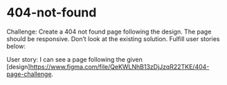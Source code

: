 # 404-not-found

Challenge: Create a 404 not found page following the design. The page should be responsive. Don’t look at the existing solution. Fulfill user stories below:

User story: I can see a page following the given [design]https://www.figma.com/file/QeKWLNhB13zDjJzqR22TKE/404-page-challenge.
